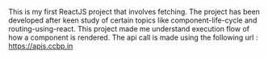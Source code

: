 This is my first ReactJS project that involves fetching.
The project has been developed after keen study of certain topics like component-life-cycle and routing-using-react.
This project made me understand execution flow of how a component is rendered.
The api call is made using the following url : https://apis.ccbp.in
